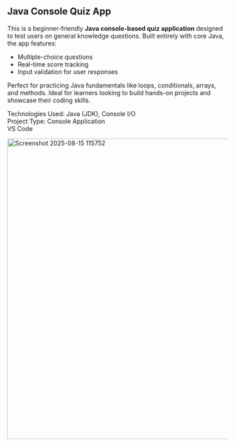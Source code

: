 ##  Java Console Quiz App

This is a beginner-friendly **Java console-based quiz application** designed to test users on general knowledge questions. Built entirely with core Java, the app features:

- Multiple-choice questions
- Real-time score tracking
- Input validation for user responses

Perfect for practicing Java fundamentals like loops, conditionals, arrays, and methods. Ideal for learners looking to build hands-on projects and showcase their coding skills.

 Technologies Used: Java (JDK), Console I/O  
 Project Type: Console Application  
 VS Code

 <img width="898" height="687" alt="Screenshot 2025-08-15 115752" src="https://github.com/user-attachments/assets/a331a1dd-e2f6-49aa-843a-f0939a96b77a" />
